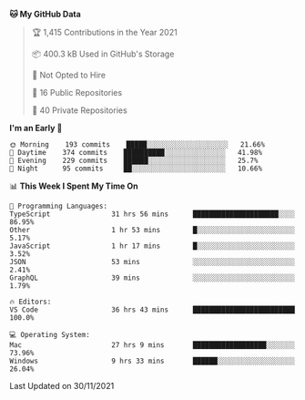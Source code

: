 <!--START_SECTION:waka-->
**🐱 My GitHub Data** 

> 🏆 1,415 Contributions in the Year 2021
 > 
> 📦 400.3 kB Used in GitHub's Storage 
 > 
> 🚫 Not Opted to Hire
 > 
> 📜 16 Public Repositories 
 > 
> 🔑 40 Private Repositories  
 > 
**I'm an Early 🐤** 

```text
🌞 Morning    193 commits    █████░░░░░░░░░░░░░░░░░░░░   21.66% 
🌆 Daytime    374 commits    ██████████░░░░░░░░░░░░░░░   41.98% 
🌃 Evening    229 commits    ██████░░░░░░░░░░░░░░░░░░░   25.7% 
🌙 Night      95 commits     ██░░░░░░░░░░░░░░░░░░░░░░░   10.66%

```


📊 **This Week I Spent My Time On** 

```text
💬 Programming Languages: 
TypeScript               31 hrs 56 mins      █████████████████████░░░░   86.95% 
Other                    1 hr 53 mins        █░░░░░░░░░░░░░░░░░░░░░░░░   5.17% 
JavaScript               1 hr 17 mins        █░░░░░░░░░░░░░░░░░░░░░░░░   3.52% 
JSON                     53 mins             ░░░░░░░░░░░░░░░░░░░░░░░░░   2.41% 
GraphQL                  39 mins             ░░░░░░░░░░░░░░░░░░░░░░░░░   1.79%

🔥 Editors: 
VS Code                  36 hrs 43 mins      █████████████████████████   100.0%

💻 Operating System: 
Mac                      27 hrs 9 mins       ██████████████████░░░░░░░   73.96% 
Windows                  9 hrs 33 mins       ██████░░░░░░░░░░░░░░░░░░░   26.04%

```


 Last Updated on 30/11/2021
<!--END_SECTION:waka-->

